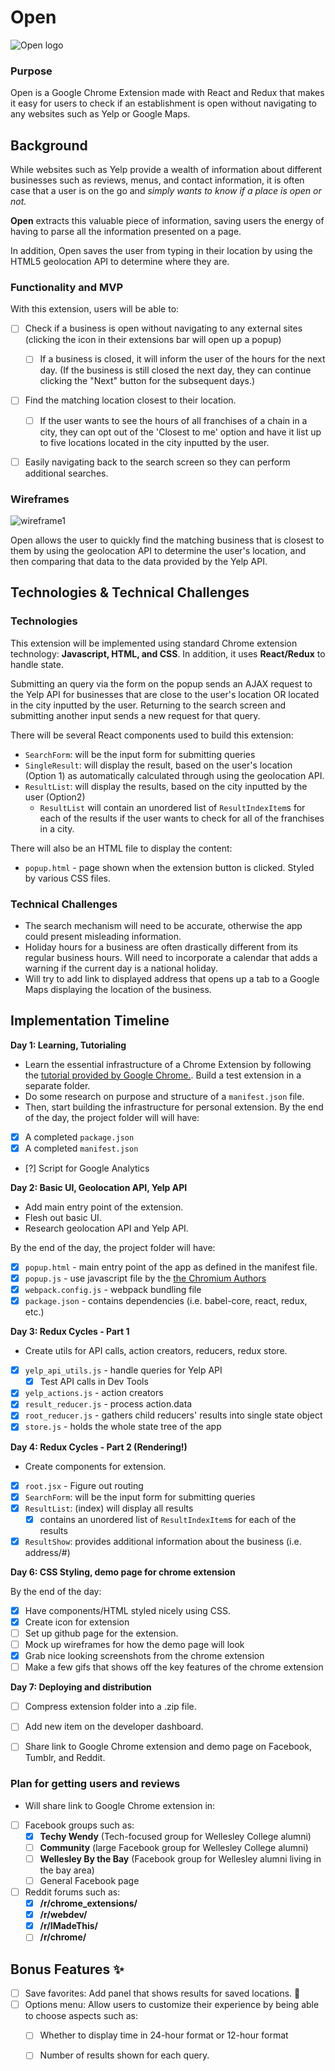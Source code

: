 # Open

![Open logo](http://res.cloudinary.com/liuffy/image/upload/c_scale,q_100,w_128/v1487453773/open_cursive_d0zsgn.png)

### Purpose 

Open is a Google Chrome Extension made with React and Redux that makes it easy for users to check if an establishment is open without navigating to any websites such as Yelp or Google Maps.


## Background

While websites such as Yelp provide a wealth of information about different businesses such as reviews, menus, and contact information, it is often case that a user is on the go and *simply wants to know if a place is open or not.* 

**Open** extracts this valuable piece of information, saving users the energy of having to parse all the information presented on a page. 

In addition, Open saves the user from typing in their location by using the HTML5 geolocation API to determine where they are.

### Functionality and MVP

With this extension, users will be able to:

- [ ] Check if a business is open without navigating to any external sites (clicking the icon in their extensions bar will open up a popup)
  - [ ] If a business is closed, it will inform the user of the hours for the next day. (If the business is still closed the next day, they can continue clicking the "Next" button for the subsequent days.)
- [ ] Find the matching location closest to their location. 
  - [ ] If the user wants to see the hours of all franchises of a chain in a city, they can opt out of the 'Closest to me' option and have it list up to five locations located in the city inputted by the user.  
- [ ] Easily navigating back to the search screen so they can perform additional searches. 


### Wireframes

![wireframe1](http://res.cloudinary.com/liuffy/image/upload/q_100/v1487531198/open_wireframe1_j3gufp.png)

Open allows the user to quickly find the matching business that is closest to them by using the geolocation API to determine the user's location, and then comparing that data to the data provided by the Yelp API. 


## Technologies & Technical Challenges 

### Technologies

This extension will be implemented using standard Chrome extension technology: **Javascript, HTML, and CSS**. In addition, it uses **React/Redux** to handle state.

Submitting an query via the form on the popup sends an AJAX request to the Yelp API for businesses that are close to the user's location OR located in the city inputted by the user. Returning to the search screen and submitting another input sends a new request for that query. 

There will be several React components used to build this extension: 

- `SearchForm`: will be the input form for submitting queries
- `SingleResult`: will display the result, based on the user's location (Option 1) as automatically calculated through using the geolocation API.
- `ResultList`: will display the results, based on the city inputted by the user (Option2)
  - `ResultList` will contain an unordered list of `ResultIndexItem`s for each of the results if the user wants to check for all of the franchises in a city. 

There will also be an HTML file to display the content:

- `popup.html` - page shown when the extension button is clicked. Styled by various CSS files.

### Technical Challenges

* The search mechanism will need to be accurate, otherwise the app could present misleading information. 
* Holiday hours for a business are often drastically different from its regular business hours. Will need to incorporate a calendar that adds a warning if the current day is a national holiday.
* Will try to add link to displayed address that opens up a tab to a Google Maps displaying the location of the business. 

## Implementation Timeline

**Day 1: Learning, Tutorialing**
* Learn the essential infrastructure of a Chrome Extension by following the [tutorial provided by Google Chrome.](https://developer.chrome.com/extensions/getstarted). Build a test extension in a separate folder. 
* Do some research on purpose and structure of a `manifest.json` file. 
* Then, start building the infrastructure for personal extension. By the end of the day, the project folder will will have:

- [X] A completed `package.json`
- [X] A completed `manifest.json`
- [?] Script for Google Analytics 

**Day 2: Basic UI, Geolocation API, Yelp API**
* Add main entry point of the extension. 
* Flesh out basic UI.
* Research geolocation API and Yelp API.

By the end of the day, the project folder will have:
- [X] `popup.html` - main entry point of the app as defined in the manifest file.
- [X] `popup.js` - use javascript file by the [the Chromium Authors](http://the-chromium-authors.software.informer.com/)
- [X] `webpack.config.js` - webpack bundling file
- [X] `package.json` - contains dependencies (i.e. babel-core, react, redux, etc.)

**Day 3: Redux Cycles - Part 1**
* Create utils for API calls, action creators, reducers, redux store.
- [X] `yelp_api_utils.js` - handle queries for Yelp API
  - [X] Test API calls in Dev Tools 
- [X] `yelp_actions.js` - action creators 
- [X] `result_reducer.js` - process action.data
- [X] `root_reducer.js` - gathers child reducers' results into single state object
- [X] `store.js` - holds the whole state tree of the app

**Day 4: Redux Cycles - Part 2 (Rendering!)**
* Create components for extension.
- [X] `root.jsx` - Figure out routing 
- [X] `SearchForm`: will be the input form for submitting queries
- [X] `ResultList`: (index) will display all results 
  - [X] contains an unordered list of `ResultIndexItem`s for each of the results
- [X] `ResultShow`: provides additional information about the business (i.e. address/#)

**Day 6: CSS Styling, demo page for chrome extension** 

By the end of the day:
- [X] Have components/HTML styled nicely using CSS.
- [X] Create icon for extension
- [ ] Set up github page for the extension.
- [ ] Mock up wireframes for how the demo page will look 
- [X] Grab nice looking screenshots from the chrome extension
- [ ] Make a few gifs that shows off the key features of the chrome extension

**Day 7: Deploying and distribution**
- [ ] Compress extension folder into a .zip file. 
- [ ] Add new item on the developer dashboard.
- [ ] Share link to Google Chrome extension and demo page on Facebook, Tumblr, and Reddit. 


### Plan for getting users and reviews

- Will share link to Google Chrome extension in: 
- [ ] Facebook groups such as:
  - [X] **Techy Wendy** (Tech-focused group for Wellesley College alumni) 
  - [ ] **Community** (large Facebook group for Wellesley College alumni) 
  - [ ] **Wellesley By the Bay** (Facebook group for Wellesley alumni living in the bay area) 
  - [ ] General Facebook page
- [ ] Reddit forums such as:
  - [X] **/r/chrome_extensions/**
  - [X] **/r/webdev/**
  - [X] **/r/IMadeThis/**
  - [ ] **/r/chrome/**

## Bonus Features :sparkles:

- [ ] Save favorites: Add panel that shows results for saved locations. :sparkling_heart:
- [ ] Options menu: Allow users to customize their experience by being able to choose aspects such as:
  - [ ] Whether to display time in 24-hour format or 12-hour format
  - [ ] Number of results shown for each query.

